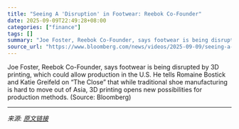 ```yaml
---
title: "Seeing A 'Disruption' in Footwear: Reebok Co-Founder"
date: 2025-09-09T22:49:28+08:00
categories: ["finance"]
tags: []
summary: "Joe Foster, Reebok Co-Founder, says footwear is being disrupted by 3D printing, which could allow production in the U.S. He tells Romaine Bostick and Katie Greifeld on “The Close” that while tradition"
source_url: "https://www.bloomberg.com/news/videos/2025-09-09/seeing-a-disruption-in-footwear-reebok-co-founder-video"
---
```


Joe Foster, Reebok Co-Founder, says footwear is being disrupted by 3D printing, which could allow production in the U.S. He tells Romaine Bostick and Katie Greifeld on “The Close” that while traditional shoe manufacturing is hard to move out of Asia, 3D printing opens new possibilities for production methods. (Source: Bloomberg)

---

*来源: [原文链接](https://www.bloomberg.com/news/videos/2025-09-09/seeing-a-disruption-in-footwear-reebok-co-founder-video)*
